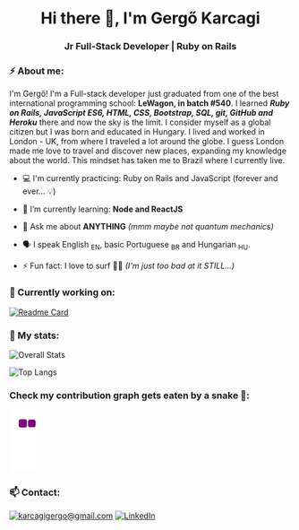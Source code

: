 <h1 align="center">Hi there 👋, I'm Gergő Karcagi</h1>

<h3 align="center">Jr Full-Stack Developer | Ruby on Rails</h3>

### ⚡ About me:

I'm Gergő! I'm a Full-stack developer just graduated from one of the best international programming school: **LeWagon, in batch #540**. I learned **_Ruby on Rails, JavaScript ES6, HTML, CSS, Bootstrap, SQL, git, GitHub and Heroku_** there and now the sky is the limit.
I consider myself as a global citizen but I was born and educated in Hungary. I lived and worked in London - UK, from where I traveled a lot around the globe. I guess London made me love to travel and discover new places, expanding my knowledge about the world. This mindset has taken me to Brazil where I currently live.

- 💻 I'm currently practicing: Ruby on Rails and JavaScript (forever and ever... 💡)

- 🌱 I’m currently learning: **Node and ReactJS**

- 💬 Ask me about **ANYTHING** _(mmm maybe not quantum mechanics)_

- 🗣️ I speak English <sub>EN</sub>, basic Portuguese <sub>BR</sub> and Hungarian <sub>HU</sub>.

- ⚡ Fun fact: I love to surf 🏄‍♂️ _(I'm just too bad at it STILL...)_

### 🧪 Currently working on:

[![Readme Card](https://github-readme-stats.vercel.app/api/pin/?username=karcagigergo&theme=default_repocard&repo=guess-my-number)](https://github.com/karcagigergo/guess-my-number)

### 👀 My stats:

![Overall Stats](https://github-readme-stats.vercel.app/api?username=karcagigergo&theme=default&count_private=true&show_icons=true&hide=contribs)

![Top Langs](https://github-readme-stats.vercel.app/api/top-langs/?username=karcagigergo&theme=default&layout=compact)

### Check my contribution graph gets eaten by a snake 🐍:

![snake gif](https://github.com/karcagigergo/karcagigergo/blob/output/github-contribution-grid-snake.gif)

<!--
**karcagigergo/karcagigergo** is a ✨ _special_ ✨ repository because its `README.md` (this file) appears on your GitHub profile.

Here are some ideas to get you started:

- 🔭 I’m currently working on ...
- 🌱 I’m currently learning ...
- 👯 I’m looking to collaborate on ...
- 🤔 I’m looking for help with ...
- 💬 Ask me about ...
- 📫 How to reach me: ...
- 😄 Pronouns: ...
- ⚡ Fun fact: ...
-->

### 📫 Contact:

<a href="mailto:karcagigergo@gmail.com">![karcagigergo@gmail.com](https://img.shields.io/badge/Gmail-D14836?style=for-the-badge&logo=gmail&logoColor=white)</a>
<a href="https://www.linkedin.com/in/karcagigergo/">![LinkedIn](https://img.shields.io/badge/LinkedIn-0077B5?style=for-the-badge&logo=linkedin&logoColor=white)</a>
